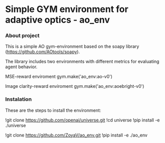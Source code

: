# Simple GYM environment for adaptive optics - ao_env

### About project
This is a simple AO gym-environment based on the soapy library (https://github.com/AOtools/soapy).

The library includes two environments with different metrics for evaluating agent behavior.

MSE-reward enviroment 
gym.make('ao_env:ao-v0')

Image clarity-reward enviroment 
gym.make('ao_env:aoebright-v0')

### Instalation
These are the steps to install the environment:

!git clone https://github.com/openai/universe.git
!cd universe
!pip install -e ./universe

!git clone https://github.com/ZoyaV/ao_env.git
!pip install -e ./ao_env

